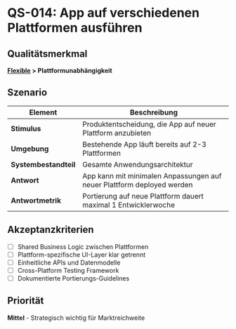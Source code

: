 # QS-014: App auf verschiedenen Plattformen ausführen

## Qualitätsmerkmal
**[Flexible](../10_quality_requirements.md#flexible) > Plattformunabhängigkeit**

## Szenario

| Element               | Beschreibung                                                    |
|-----------------------|-----------------------------------------------------------------|
| **Stimulus**          | Produktentscheidung, die App auf neuer Plattform anzubieten    |
| **Umgebung**          | Bestehende App läuft bereits auf 2-3 Plattformen              |
| **Systembestandteil** | Gesamte Anwendungsarchitektur                                  |
| **Antwort**           | App kann mit minimalen Anpassungen auf neuer Plattform deployed werden |
| **Antwortmetrik**     | Portierung auf neue Plattform dauert maximal 1 Entwicklerwoche |

## Akzeptanzkriterien
- [ ] Shared Business Logic zwischen Plattformen
- [ ] Plattform-spezifische UI-Layer klar getrennt
- [ ] Einheitliche APIs und Datenmodelle
- [ ] Cross-Platform Testing Framework
- [ ] Dokumentierte Portierungs-Guidelines

## Priorität
**Mittel** - Strategisch wichtig für Marktreichweite